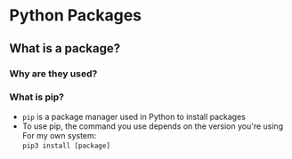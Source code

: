 # Python Packages

## What is a package?

### Why are they used?

### What is pip?
- ``pip`` is a package manager used in Python to install packages
- To use pip, the command you use depends on the version you're using
For my own system:  
``pip3 install [package]``